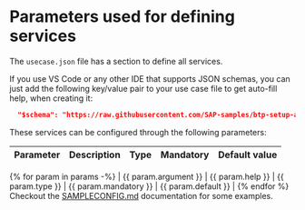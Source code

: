 # Parameters used for defining services

The `usecase.json` file has a section to define all services. 

If you use VS Code or any other IDE that supports JSON schemas, you can just add the following key/value pair to your use case file to get auto-fill help, when creating it:

````json
  "$schema": "https://raw.githubusercontent.com/SAP-samples/btp-setup-automator/main/libs/btpsa-parameters.json",
````

These services can be configured through the following parameters:

| Parameter | Description | Type  | Mandatory | Default value |
|---|---|---|---|---|
{% for param in params -%}
| {{ param.argument }} | {{ param.help }} | {{ param.type }} | {{ param.mandatory }} | {{ param.default }} |
{% endfor %}
Checkout the [SAMPLECONFIG.md](/docs/SAMPLECONFIG.md) documentation for some examples.
